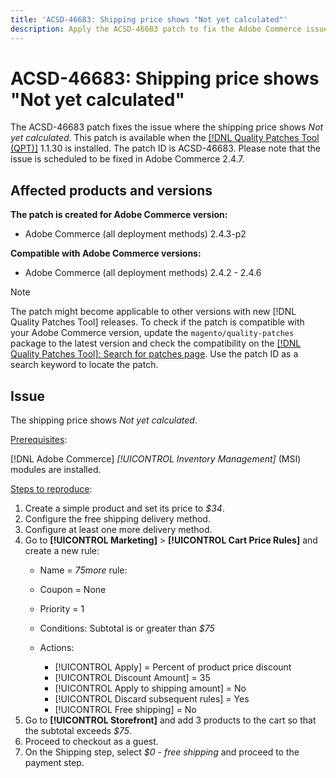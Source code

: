 ```yaml
---
title: 'ACSD-46683: Shipping price shows "Not yet calculated"'
description: Apply the ACSD-46683 patch to fix the Adobe Commerce issue where the shipping price shows *Not yet calculated*.
---
```

# ACSD-46683: Shipping price shows "Not yet calculated"

The ACSD-46683 patch fixes the issue where the shipping price shows *Not yet calculated*. This patch is available when the [[!DNL Quality Patches Tool (QPT)]](/help/announcements/adobe-commerce-announcements/magento-quality-patches-released-new-tool-to-self-serve-quality-patches.md) 1.1.30 is installed. The patch ID is ACSD-46683. Please note that the issue is scheduled to be fixed in Adobe Commerce 2.4.7.

## Affected products and versions

**The patch is created for Adobe Commerce version:**

* Adobe Commerce (all deployment methods) 2.4.3-p2

**Compatible with Adobe Commerce versions:**

* Adobe Commerce (all deployment methods) 2.4.2 - 2.4.6

>[!NOTE]
>
>The patch might become applicable to other versions with new [!DNL Quality Patches Tool] releases. To check if the patch is compatible with your Adobe Commerce version, update the `magento/quality-patches` package to the latest version and check the compatibility on the [[!DNL Quality Patches Tool]: Search for patches page](https://experienceleague.adobe.com/tools/commerce-quality-patches/index.html). Use the patch ID as a search keyword to locate the patch.

## Issue

The shipping price shows *Not yet calculated*.

<u>Prerequisites</u>:

[!DNL Adobe Commerce] *[!UICONTROL Inventory Management]* (MSI) modules are installed.

<u>Steps to reproduce</u>:

1. Create a simple product and set its price to *$34*.
1. Configure the free shipping delivery method.
1. Configure at least one more delivery method.
1. Go to **[!UICONTROL Marketing]** > **[!UICONTROL Cart Price Rules]** and create a new rule:
    * Name = *75more* rule:
    * Coupon = None
    * Priority = 1
    * Conditions: Subtotal is or greater than *$75*
    * Actions:





    
        * [!UICONTROL Apply] = Percent of product price discount
        * [!UICONTROL Discount Amount] = 35
        * [!UICONTROL Apply to shipping amount] = No
        * [!UICONTROL Discard subsequent rules] = Yes
        * [!UICONTROL Free shipping] = No 
1. Go to **[!UICONTROL Storefront]** and add 3 products to the cart so that the subtotal exceeds *$75*.
1. Proceed to checkout as a guest.
1. On the Shipping step, select *$0 - free shipping* and proceed to the payment step.
